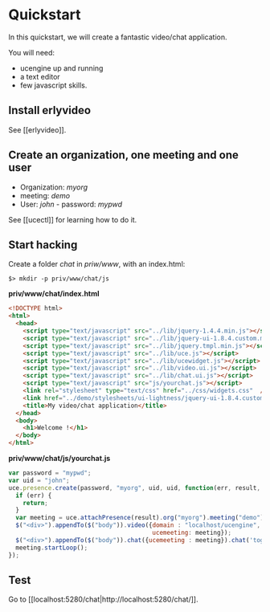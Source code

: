 # Quickstart

In this quickstart, we will create a fantastic video/chat application.

You will need:

* ucengine up and running
* a text editor
* few javascript skills.

## Install erlyvideo

See [[erlyvideo]].

## Create an organization, one meeting and one user

* Organization: *myorg*
* meeting:  *demo*
* User: *john* - password: *mypwd*

See [[ucectl]] for learning how to do it.

## Start hacking

Create a folder *chat* in *priw/www*, with an index.html:

    $> mkdir -p priv/www/chat/js

**priv/www/chat/index.html**

```html
<!DOCTYPE html>
<html>
  <head>
    <script type="text/javascript" src="../lib/jquery-1.4.4.min.js"></script>
    <script type="text/javascript" src="../lib/jquery-ui-1.8.4.custom.min.js"></script>
    <script type="text/javascript" src="../lib/jquery.tmpl.min.js"></script>
    <script type="text/javascript" src="../lib/uce.js"></script>
    <script type="text/javascript" src="../lib/ucewidget.js"></script>
    <script type="text/javascript" src="../lib/video.ui.js"></script>
    <script type="text/javascript" src="../lib/chat.ui.js"></script>
    <script type="text/javascript" src="js/yourchat.js"></script>
    <link rel="stylesheet" type="text/css" href="../css/widgets.css"  />
    <link href="../demo/stylesheets/ui-lightness/jquery-ui-1.8.4.custom.css" media="screen" rel="stylesheet" type="text/css" />
    <title>My video/chat application</title>
  </head>
  <body>
    <h1>Welcome !</h1>
  </body>
</html>
```

**priv/www/chat/js/yourchat.js**

```javascript
var password = "mypwd";
var uid = "john";
uce.presence.create(password, "myorg", uid, uid, function(err, result, xhr) {
  if (err) {
    return;
  }
  var meeting = uce.attachPresence(result).org("myorg").meeting("demo");
  $("<div>").appendTo($("body")).video({domain : "localhost/ucengine",
                                        ucemeeting: meeting});
  $("<div>").appendTo($("body")).chat({ucemeeting : meeting}).chat('toggleMode', 'big');
  meeting.startLoop();
});
```

## Test

Go to [[localhost:5280/chat|http://localhost:5280/chat/]].
